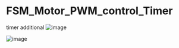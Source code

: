 # FSM_Motor_PWM_control_Timer
timer additional
![image](https://user-images.githubusercontent.com/82801399/196065588-da6bd97c-53e6-42ba-8768-8992c99b4bbc.png)


![image](https://user-images.githubusercontent.com/82801399/196067470-07bc12dd-0482-4954-a209-d1cee2bf1ab5.png)
